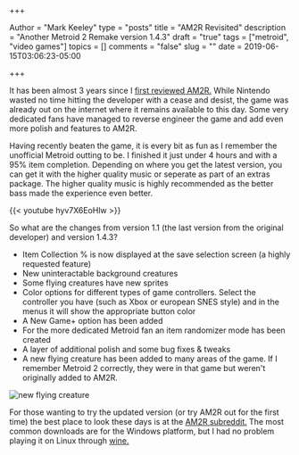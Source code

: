 +++

Author = "Mark Keeley"
type = "posts"
title = "AM2R Revisited"
description = "Another Metroid 2 Remake version 1.4.3"
draft = "true"
tags = ["metroid", "video games"]
topics = []
comments = "false"
slug = ""
date = 2019-06-15T03:06:23-05:00

+++

It has been almost 3 years since I [first reviewed AM2R.](/2016/doctorm64-does-what-nintendont/) While Nintendo wasted no time hitting the developer with a cease and desist, the game was already out on the internet where it remains available to this day. Some very dedicated fans have managed to reverse engineer the game and add even more polish and features to AM2R.

Having recently beaten the game, it is every bit as fun as I remember the unofficial Metroid outting to be. I finished it just under 4 hours and with a 95% item completion. Depending on where you get the latest version, you can get it with the higher quality music or seperate as part of an extras package. The higher quality music is highly recommended as the better bass made the experience even better. 

{{< youtube hyv7X6EoHlw >}}

So what are the changes from version 1.1 (the last version from the original developer) and version 1.4.3?

* Item Collection % is now displayed at the save selection screen (a highly requested feature)
* New uninteractable background creatures
* Some flying creatures have new sprites
* Color options for different types of game controllers. Select the controller you have (such as Xbox or european SNES style) and in the menus it will show the appropriate button color
* A New Game+ option has been added
* For the more dedicated Metroid fan an item randomizer mode has been created
* A layer of additional polish and some bug fixes & tweaks
* A new flying creature has been added to many areas of the game. If I remember Metroid 2 correctly, they were in that game but weren't originally added to AM2R. 

![new flying creature](/media/am2r_newcreature.png "Doesn't seem to have much purpose besides falling when used as a platform")

For those wanting to try the updated version (or try AM2R out for the first time) the best place to look these days is at the [AM2R subreddit.](https://www.reddit.com/r/AM2R/) The most common downloads are for the Windows platform, but I had no problem playing it on Linux through [wine.](https://www.winehq.org/)

<!--more-->
